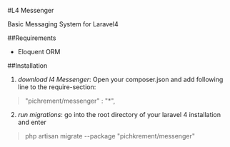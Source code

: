 #L4 Messenger

Basic Messaging System for Laravel4

##Requirements

* Eloquent ORM

##Installation

1. *download l4 Messenger*: Open your composer.json and add following line to the require-section:

> "pichrement/messenger" : "*",

2. *run migrations*: go into the root directory of your laravel 4 installation and enter

> php artisan migrate --package "pichkrement/messenger"
